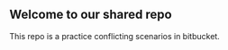Welcome to our shared repo
-------------------------------
This repo is a practice conflicting scenarios in bitbucket.

